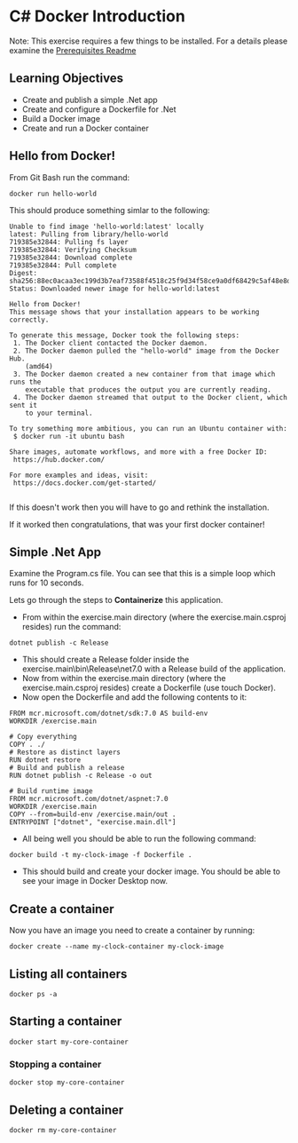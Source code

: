 # C# Docker Introduction

Note: This exercise requires a few things to be installed.  For a details please examine the [Prerequisites Readme](PREREQUISITES.md)

## Learning Objectives
- Create and publish a simple .Net app
- Create and configure a Dockerfile for .Net  
- Build a Docker image
- Create and run a Docker container

## Hello from Docker!

From Git Bash run the command:  
```
docker run hello-world  
```
This should produce something simlar to the following:  
```
Unable to find image 'hello-world:latest' locally
latest: Pulling from library/hello-world
719385e32844: Pulling fs layer
719385e32844: Verifying Checksum
719385e32844: Download complete
719385e32844: Pull complete
Digest: sha256:88ec0acaa3ec199d3b7eaf73588f4518c25f9d34f58ce9a0df68429c5af48e8d
Status: Downloaded newer image for hello-world:latest

Hello from Docker!
This message shows that your installation appears to be working correctly.

To generate this message, Docker took the following steps:
 1. The Docker client contacted the Docker daemon.
 2. The Docker daemon pulled the "hello-world" image from the Docker Hub.
    (amd64)
 3. The Docker daemon created a new container from that image which runs the
    executable that produces the output you are currently reading.
 4. The Docker daemon streamed that output to the Docker client, which sent it
    to your terminal.

To try something more ambitious, you can run an Ubuntu container with:
 $ docker run -it ubuntu bash

Share images, automate workflows, and more with a free Docker ID:
 https://hub.docker.com/

For more examples and ideas, visit:
 https://docs.docker.com/get-started/


 ```
If this doesn't work then you will have to go and rethink the installation.  

If it worked then congratulations, that was your first docker container!  

## Simple .Net App


Examine the Program.cs file.  You can see that this is a simple loop which runs for 10 seconds.  

Lets go through the steps to **Containerize** this application.  

- From within the exercise.main directory (where the exercise.main.csproj resides) run the 
command:  

```
dotnet publish -c Release 
```

- This should create a Release folder inside the exercise.main\bin\Release\net7.0 with a Release build of the application.  
- Now from within the exercise.main directory (where the exercise.main.csproj resides) create a Dockerfile (use touch Docker).  
- Now open the Dockerfile and add the following contents to it:  
```
FROM mcr.microsoft.com/dotnet/sdk:7.0 AS build-env
WORKDIR /exercise.main

# Copy everything
COPY . ./
# Restore as distinct layers
RUN dotnet restore
# Build and publish a release
RUN dotnet publish -c Release -o out

# Build runtime image
FROM mcr.microsoft.com/dotnet/aspnet:7.0
WORKDIR /exercise.main
COPY --from=build-env /exercise.main/out .
ENTRYPOINT ["dotnet", "exercise.main.dll"]
```
- All being well you should be able to run the following command: 
```
docker build -t my-clock-image -f Dockerfile .  
```
- This should build and create your docker image.  You should be able to see your image in Docker Desktop now.  

## Create a container
Now you have an image you need to create a container by running:
```
docker create --name my-clock-container my-clock-image 
```
## Listing all containers 
```
docker ps -a
```
## Starting a container
```
docker start my-core-container
```

### Stopping a container
```
docker stop my-core-container
```

## Deleting a container
```
docker rm my-core-container
```


